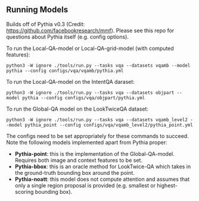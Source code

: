 ## Running Models

Builds off of Pythia v0.3 (Credit: https://github.com/facebookresearch/mmf). Please see this repo for questions about Pythia itself (e.g. config options).

To run the Local-QA-model or Local-QA-grid-model (with computed features):

```
python3 -W ignore ./tools/run.py --tasks vqa --datasets vqamb --model pythia --config configs/vqa/vqamb/pythia.yml
```

To run the Local-QA-model on the IntentQA daraset:

```
python3 -W ignore ./tools/run.py --tasks vqa --datasets objpart --model pythia --config configs/vqa/objpart/pythia.yml
```

To run the Global-QA model on the LookTwiceQA dataset:

```
python3 -W ignore ./tools/run.py --tasks vqa --datasets vqamb_level2 --model pythia_point --config configs/vqa/vqamb_level2/pythia_point.yml
```

The configs need to be set appropriately for these commands to succeed. Note the following models implemented apart from Pythia proper:

* **Pythia-point**: this is the implementation of the Global-QA-model. Requires both image and context features to be set.
* **Pythia-bbox**: this is an oracle method for LookTwice-QA which takes in the ground-truth bounding box around the point.
* **Pythia-noatt**: this model does not compute attention and assumes that only a single region proposal is provided (e.g. smallest or highest-scoring bounding box).
